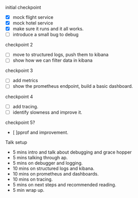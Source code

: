 

initial checkpoint 
- [x] mock flight service
- [x] mock hotel service 
- [x] make sure it runs and it all works. 
- [ ] introduce a small bug to debug 

checkpoint 2 
- [ ] move to structured logs, push them to kibana
- [ ] show how we can filter data in kibana

checkpoint 3 
- [ ] add metrics
- [ ] show the prometheus endpoint, build a basic dashboard.

checkpoint 4
- [ ] add tracing.
- [ ] identify slowness and improve it.

checkpoint 5?
- [ ]pprof and improvement. 


Talk setup
- 5 mins intro and talk about debugging and grace hopper
- 5 mins talking through ap.
- 5 mins on debugger and logging.
- 10 mins on structured logs and kibana.
- 10 mins on prometheus and dashboards.
- 10 mins on tracing.
- 5 mins on next steps and recommended reading.
- 5 min wrap up.
